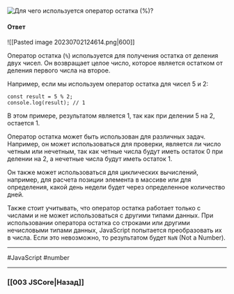 ![Для чего используется оператор остатка (`%`)?](https://youtu.be/G4iYlbilozM?t=88)

#### Ответ

![[Pasted image 20230702124614.png|600]]

Оператор остатка (`%`) используется для получения остатка от деления двух чисел. Он возвращает целое число, которое является остатком от деления первого числа на второе.

Например, если мы используем оператор остатка для чисел 5 и 2:

```
const result = 5 % 2;
console.log(result); // 1
```

В этом примере, результатом является 1, так как при делении 5 на 2, остается 1.

Оператор остатка может быть использован для различных задач. Например, он может использоваться для проверки, является ли число четным или нечетным, так как четные числа будут иметь остаток 0 при делении на 2, а нечетные числа будут иметь остаток 1.

Он также может использоваться для циклических вычислений, например, для расчета позиции элемента в массиве или для определения, какой день недели будет через определенное количество дней.

Также стоит учитывать, что оператор остатка работает только с числами и не может использоваться с другими типами данных. При использовании оператора остатка со строками или другими нечисловыми типами данных, JavaScript попытается преобразовать их в числа. Если это невозможно, то результатом будет `NaN` (Not a Number).

___
#JavaScript #number 

___

### [[003 JSCore|Назад]]